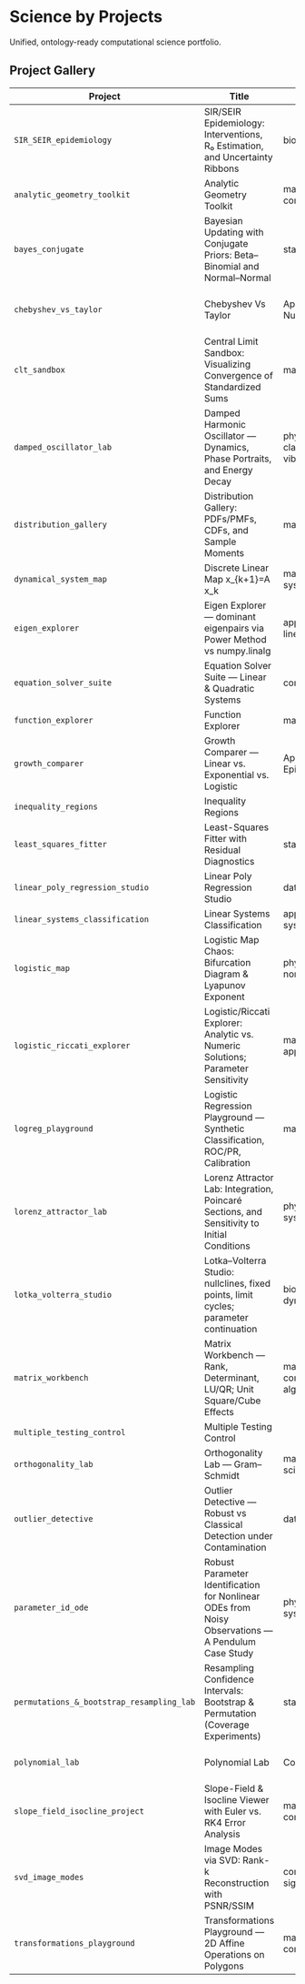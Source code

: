 # Science by Projects

Unified, ontology-ready computational science portfolio.

## Project Gallery

| Project | Title | Domain | Math Core | Stage |
|---|---|---|---|---|
| `SIR_SEIR_epidemiology` | SIR/SEIR Epidemiology: Interventions, R₀ Estimation, and Uncertainty Ribbons | biology, epidemiology | ODE, probability | runnable |
| `analytic_geometry_toolkit` | Analytic Geometry Toolkit | mathematics, computational geometry | analytic geometry, linear systems, quadratic forms | scaffolded |
| `bayes_conjugate` | Bayesian Updating with Conjugate Priors: Beta–Binomial and Normal–Normal | statistics | probability, Bayesian inference | scaffolded |
| `chebyshev_vs_taylor` | Chebyshev Vs Taylor | Applied Mathematics, Numerical Analysis | Approximation Theory, Orthogonal Polynomials, Series Expansions | scaffolded |
| `clt_sandbox` | Central Limit Sandbox: Visualizing Convergence of Standardized Sums | mathematics, statistics | probability | scaffolded |
| `damped_oscillator_lab` | Damped Harmonic Oscillator — Dynamics, Phase Portraits, and Energy Decay | physics, classical_mechanics, vibrations | ODE, linear_systems | runnable |
| `distribution_gallery` | Distribution Gallery: PDFs/PMFs, CDFs, and Sample Moments | mathematics | probability | scaffolded |
| `dynamical_system_map` | Discrete Linear Map x_{k+1}=A x_k | mathematics, dynamical, systems | linear-algebra, discrete-dynamics | scaffolded |
| `eigen_explorer` | Eigen Explorer — dominant eigenpairs via Power Method vs numpy.linalg | applied-math, numerical-linear-algebra | linear-algebra, iterative-methods | scaffolded |
| `equation_solver_suite` | Equation Solver Suite — Linear & Quadratic Systems | computational_mathematics | linear_algebra, polynomial_roots | scaffolded |
| `function_explorer` | Function Explorer | mathematics | real analysis | scaffolded |
| `growth_comparer` | Growth Comparer — Linear vs. Exponential vs. Logistic | Applied Math, Ecology, Epidemiology, Economics | ODE, Root-finding | scaffolded |
| `inequality_regions` | Inequality Regions |  |  | scaffolded |
| `least_squares_fitter` | Least-Squares Fitter with Residual Diagnostics | statistics, data-analysis | optimization, linear-algebra | scaffolded |
| `linear_poly_regression_studio` | Linear Poly Regression Studio | data_science | optimization, linear_algebra, probability | scaffolded |
| `linear_systems_classification` | Linear Systems Classification | applied-math, dynamical-systems | ODE, linear-algebra | scaffolded |
| `logistic_map` | Logistic Map Chaos: Bifurcation Diagram & Lyapunov Exponent | physics, applied-math, nonlinear-dynamics | discrete-dynamical-systems, ergodic-averages | scaffolded |
| `logistic_riccati_explorer` | Logistic/Riccati Explorer: Analytic vs. Numeric Solutions; Parameter Sensitivity | mathematical biology, applied mathematics | ODEs, sensitivity analysis | scaffolded |
| `logreg_playground` | Logistic Regression Playground — Synthetic Classification, ROC/PR, Calibration | machine_learning, statistics | probability, optimization, convex_analysis | scaffolded |
| `lorenz_attractor_lab` | Lorenz Attractor Lab: Integration, Poincaré Sections, and Sensitivity to Initial Conditions | physics, dynamical-systems | ODE, nonlinear dynamics | scaffolded |
| `lotka_volterra_studio` | Lotka–Volterra Studio: nullclines, fixed points, limit cycles; parameter continuation | biology, ecology, dynamical-systems | ODE, nonlinear-dynamics, bifurcation-analysis | runnable |
| `matrix_workbench` | Matrix Workbench — Rank, Determinant, LU/QR; Unit Square/Cube Effects | mathematics, computational linear algebra | matrix factorization, numerical linear algebra | scaffolded |
| `multiple_testing_control` | Multiple Testing Control |  |  | scaffolded |
| `orthogonality_lab` | Orthogonality Lab — Gram–Schmidt | mathematics, computer-science | linear-algebra, matrix-factorization, numerical-analysis | scaffolded |
| `outlier_detective` | Outlier Detective — Robust vs Classical Detection under Contamination | data-science, statistics | probability, robust-statistics | scaffolded |
| `parameter_id_ode` | Robust Parameter Identification for Nonlinear ODEs from Noisy Observations — A Pendulum Case Study | physics, dynamical-systems | ODE, optimization, statistics | scaffolded |
| `permutations_&_bootstrap_resampling_lab` | Resampling Confidence Intervals: Bootstrap & Permutation (Coverage Experiments) | statistics, data-science | probability, Monte Carlo | scaffolded |
| `polynomial_lab` | Polynomial Lab | Computational Mathematics | Polynomial algebra, Numerical linear algebra | scaffolded |
| `slope_field_isocline_project` | Slope-Field & Isocline Viewer with Euler vs. RK4 Error Analysis | mathematics, computational science | ODE, numerical analysis | scaffolded |
| `svd_image_modes` | Image Modes via SVD: Rank-k Reconstruction with PSNR/SSIM | computer_vision, signal_processing | linear_algebra, matrix_factorization, approximation_theory | scaffolded |
| `transformations_playground` | Transformations Playground — 2D Affine Operations on Polygons | mathematics, computer_graphics | linear_algebra, geometry | scaffolded |
